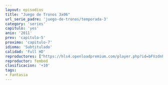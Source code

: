 ```yaml
---
layout: episodios
title: "Juego de Tronos 3x06"
url_serie_padre: 'juego-de-tronos/temporada-3'
category: 'series'
capitulo: 'yes'
anio: '2011'
prev: 'capitulo-5'
proximo: 'capitulo-7'
idioma: 'Subtitulado'
calidad: 'Full HD'
reproductores: ["https://hls4.openloadpremium.com/player.php?id=bFVzdnFtbTRVZFI2TjFYc0dKMkJ6cWU5OE4zRGh0MFNmcHEweC8rbmxDRzNUSjF1bndXZkxHVTF0dUxRbThIUi9lL3hXSmlDKzI3dTJYZjJZVXZJNHc9PQ&sub=https://sub.cuevana2.io/vtt-sub/sub7/Game.Of.Thrones.S03E06.vtt"]
reproductor: fembed
clasificacion: '+10'
tags:
- Fantasia
---
```












